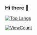### Hi there 👋

<!--[![GitHub Stats](https://github-readme-stats.vercel.app/api?username=ncer&show_icons=true&include_all_commits=true&count_private=true&theme=dracula&custom_title=ncer%27s%20GitHub%20Stats)](https://github.com/ncer)-->

[![Top Langs](https://github-readme-stats.vercel.app/api/top-langs/?username=ncer&layout=compact&theme=dracula)](https://github.com/ncer)

[![ViewCount](https://views.whatilearened.today/views/github/ncer/ncer.svg?cache=remove)](#)

<!--
**ncer/ncer** is a ✨ _special_ ✨ repository because its `README.md` (this file) appears on your GitHub profile.

Here are some ideas to get you started:

- 🔭 I’m currently working on ...
- 🌱 I’m currently learning ...
- 👯 I’m looking to collaborate on ...
- 🤔 I’m looking for help with ...
- 💬 Ask me about ...
- 📫 How to reach me: ...
- 😄 Pronouns: ...
- ⚡ Fun fact: ...
-->
